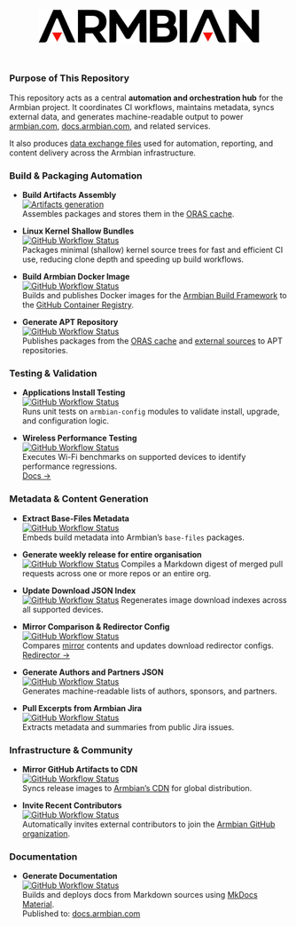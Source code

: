 <h2 align="center">
  <a href=#><img src="https://raw.githubusercontent.com/armbian/.github/master/profile/logosmall.png" alt="Armbian logo"></a>
  <br><br>
</h2>

### Purpose of This Repository

This repository acts as a central **automation and orchestration hub** for the Armbian project. It coordinates CI workflows, maintains metadata, syncs external data, and generates machine-readable output to power [armbian.com](https://www.armbian.com), [docs.armbian.com](https://docs.armbian.com), and related services.

It also produces [data exchange files](https://github.armbian.com/) used for automation, reporting, and content delivery across the Armbian infrastructure.

### Build & Packaging Automation

- **Build Artifacts Assembly**  
  <a href=https://github.com/armbian/os/actions/workflows/complete-artifact-matrix-all.yml><img alt="Artifacts generation" src="https://img.shields.io/github/actions/workflow/status/armbian/os/complete-artifact-matrix-all.yml?logo=githubactions&label=Status&style=for-the-badge&branch=main&logoColor=white"></a>  
  Assembles packages and stores them in the [ORAS cache](https://github.com/orgs/armbian/packages).

- **Linux Kernel Shallow Bundles**  
  <a href=https://github.com/armbian/shallow/actions/workflows/git-trees-oras.yml><img alt="GitHub Workflow Status" src="https://img.shields.io/github/actions/workflow/status/armbian/shallow/git-trees-oras.yml?logo=linux&label=Status&style=for-the-badge&branch=main&logoColor=white"></a>
  <br>Packages minimal (shallow) kernel source trees for fast and efficient CI use, reducing clone depth and speeding up build workflows.
  
- **Build Armbian Docker Image**  
  <a href=https://github.com/armbian/docker-armbian-build/actions/workflows/update_docker.yml><img alt="GitHub Workflow Status" src="https://img.shields.io/github/actions/workflow/status/armbian/docker-armbian-build/update_docker.yml?logo=githubactions&label=Status&style=for-the-badge&branch=main&logoColor=white"></a>  
  Builds and publishes Docker images for the [Armbian Build Framework](https://github.com/armbian/build) to the [GitHub Container Registry](https://github.com/orgs/armbian/packages).

- **Generate APT Repository**  
  <a href=https://github.com/armbian/os/actions/workflows/repository-update.yml><img alt="GitHub Workflow Status" src="https://img.shields.io/github/actions/workflow/status/armbian/os/repository-update.yml?logo=githubactions&label=Status&style=for-the-badge&branch=main&logoColor=white"></a>  
  Publishes packages from the [ORAS cache](https://github.com/orgs/armbian/packages) and [external sources](https://github.com/armbian/os/tree/main/external) to APT repositories.

### Testing & Validation

- **Applications Install Testing**  
  <a href=https://github.com/armbian/configng/actions/workflows/unit-tests.yml><img alt="GitHub Workflow Status" src="https://img.shields.io/github/actions/workflow/status/armbian/configng/unit-tests.yml?logo=githubactions&label=Status&style=for-the-badge&branch=main&logoColor=white"></a>  
  Runs unit tests on `armbian-config` modules to validate install, upgrade, and configuration logic.

- **Wireless Performance Testing**  
  <a href=https://github.com/armbian/armbian.github.io/actions/workflows/wireless-performance-autotest.yml><img alt="GitHub Workflow Status" src="https://img.shields.io/github/actions/workflow/status/armbian/armbian.github.io/wireless-performance-autotest.yml?logo=githubactions&label=Status&style=for-the-badge&branch=main&logoColor=white"></a>  
  Executes Wi-Fi benchmarks on supported devices to identify performance regressions.  
  [Docs →](https://docs.armbian.com/WifiPerformance/)

### Metadata & Content Generation

- **Extract Base-Files Metadata**  
  <a href=https://github.com/armbian/armbian.github.io/actions/workflows/generate-base-files-info-json.yml><img alt="GitHub Workflow Status" src="https://img.shields.io/github/actions/workflow/status/armbian/armbian.github.io/generate-base-files-info-json.yml?logo=githubactions&label=Status&style=for-the-badge&branch=main&logoColor=white"></a>  
  Embeds build metadata into Armbian’s `base-files` packages.

- **Generate weekly release for entire organisation**
  <a href=https://github.com/armbian/armbian.github.io/actions/workflows/generate-release-logs.yml><img alt="GitHub Workflow Status" src="https://img.shields.io/github/actions/workflow/status/armbian/armbian.github.io/generate-release-logs.yml?logo=githubactions&label=Status&style=for-the-badge&branch=main&logoColor=white"></a>
  Compiles a Markdown digest of merged pull requests across one or more repos or an entire org.

- **Update Download JSON Index**  
  <a href=https://github.com/armbian/armbian.github.io/actions/workflows/generate-web-index.yml><img alt="GitHub Workflow Status" src="https://img.shields.io/github/actions/workflow/status/armbian/armbian.github.io/generate-web-index.yml?logo=githubactions&label=Status&style=for-the-badge&branch=main&logoColor=white"></a>
  Regenerates image download indexes across all supported devices.

- **Mirror Comparison & Redirector Config**  
  <a href=https://github.com/armbian/armbian.github.io/actions/workflows/generate-redirector-config.yml><img alt="GitHub Workflow Status" src="https://img.shields.io/github/actions/workflow/status/armbian/armbian.github.io/generate-redirector-config.yml?logo=githubactions&label=Status&style=for-the-badge&branch=main&logoColor=white"></a>  
  Compares [mirror](https://docs.armbian.com/Mirrors/) contents and updates download redirector configs.  
  [Redirector →](https://github.com/armbian/armbian-router)

- **Generate Authors and Partners JSON**  
  <a href=https://github.com/armbian/armbian.github.io/actions/workflows/generate-partners-json.yml><img alt="GitHub Workflow Status" src="https://img.shields.io/github/actions/workflow/status/armbian/armbian.github.io/generate-partners-json.yml?logo=githubactions&label=Status&style=for-the-badge&branch=main&logoColor=white"></a>  
  Generates machine-readable lists of authors, sponsors, and partners.

- **Pull Excerpts from Armbian Jira**  
  <a href=https://github.com/armbian/armbian.github.io/actions/workflows/generate-jira-excerpt.yml><img alt="GitHub Workflow Status" src="https://img.shields.io/github/actions/workflow/status/armbian/armbian.github.io/generate-jira-excerpt.yml?logo=githubactions&label=Status&style=for-the-badge&branch=main&logoColor=white"></a>  
  Extracts metadata and summaries from public Jira issues.

### Infrastructure & Community

- **Mirror GitHub Artifacts to CDN**  
  <a href=https://github.com/armbian/armbian.github.io/actions/workflows/mirror.yml><img alt="GitHub Workflow Status" src="https://img.shields.io/github/actions/workflow/status/armbian/armbian.github.io/mirror.yml?logo=githubactions&label=Status&style=for-the-badge&branch=main&logoColor=white"></a>  
  Syncs release images to [Armbian’s CDN](http://cache.armbian.com/) for global distribution.

- **Invite Recent Contributors**  
  <a href=https://github.com/armbian/armbian.github.io/actions/workflows/invite-contributors.yml><img alt="GitHub Workflow Status" src="https://img.shields.io/github/actions/workflow/status/armbian/armbian.github.io/invite-contributors.yml?logo=githubactions&label=Status&style=for-the-badge&branch=main&logoColor=white"></a>  
  Automatically invites external contributors to join the [Armbian GitHub organization](https://github.com/orgs/armbian/people).

### Documentation

- **Generate Documentation**  
  <a href=https://github.com/armbian/documentation/actions/workflows/release.yaml><img alt="GitHub Workflow Status" src="https://img.shields.io/github/actions/workflow/status/armbian/documentation/release.yaml?logo=githubactions&label=Status&style=for-the-badge&branch=main&logoColor=white"></a>  
  Builds and deploys docs from Markdown sources using [MkDocs Material](https://squidfunk.github.io/mkdocs-material/).  
  Published to: [docs.armbian.com](https://docs.armbian.com)

